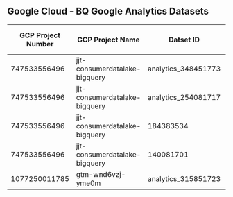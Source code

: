 ## Google Cloud - BQ Google Analytics Datasets
|GCP Project Number|GCP Project Name|Datset ID|GA4/UA Property Feed|GA4/UA Property ID|Data Set Type
| --- | --- | --- | --- | --- | --- |
|747533556496|jjt-consumerdatalake-bigquery|analytics_348451773|Kenvue\|Corporate\|GA4|348451773|GA4|
|747533556496|jjt-consumerdatalake-bigquery|analytics_254081717|Consumer - Global|254081717|GA4|
|747533556496|jjt-consumerdatalake-bigquery|184383534|Consumer - Global|UA-128610710-1|UA|
|747533556496|jjt-consumerdatalake-bigquery|140081701|Dr:Ci-Labo|UA-1583302-1|UA|
|1077250011785|gtm-wnd6vzj-yme0m|analytics_315851723|Consumer Heath - GA4 Test - GA4|315851723|GA4|
